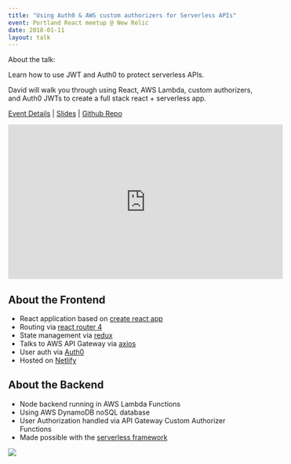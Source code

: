 ```yaml
---
title: "Using Auth0 & AWS custom authorizers for Serverless APIs"
event: Portland React meetup @ New Relic
date: 2018-01-11
layout: talk
---
```


About the talk:

Learn how to use JWT and Auth0 to protect serverless APIs.

David will walk you through using React, AWS Lambda, custom authorizers, and Auth0 JWTs to create a full stack react + serverless app.

[Event Details](https://www.meetup.com/Portland-ReactJS/events/246021633/) | [Slides](http://bit.ly/sls-auth-slides) | [Github Repo](https://github.com/serverless/forms-service)

<iframe width="560" height="315" src="https://www.youtube.com/embed/UGrGce6-cX4" frameborder="0" allow="autoplay; encrypted-media" allowfullscreen></iframe>

About the Frontend
------------------

*   React application based on [create react app](https://github.com/facebookincubator/create-react-app)
*   Routing via [react router 4](https://reacttraining.com/react-router/web/guides/philosophy)
*   State management via [redux](https://redux.js.org/)
*   Talks to AWS API Gateway via [axios](https://github.com/axios/axios)
*   User auth via [Auth0](https://auth0.com)
*   Hosted on [Netlify](https://www.netlify.com/)

About the Backend
-----------------

*   Node backend running in AWS Lambda Functions
*   Using AWS DynamoDB noSQL database
*   User Authorization handled via API Gateway Custom Authorizer Functions
*   Made possible with the [serverless framework](https://github.com/serverless/serverless)

<img src="https://s3-us-west-2.amazonaws.com/assets.davidwells.io/images/form-service-backend.png" />
